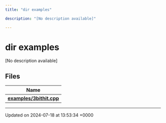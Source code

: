 ```yaml
---
title: "dir examples"

description: "[No description available]"

---
```


# dir examples

[No description available]

## Files

| Name           |
| -------------- |
| **[examples/3bithit.cpp](/documentation/code/files/3bithit_8cpp/#file-examples-3bithit-cpp)**  |






-------------------------------

Updated on 2024-07-18 at 13:53:34 +0000
